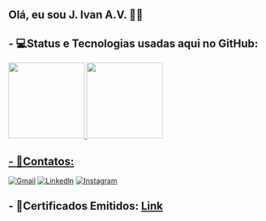 ## Olá, eu sou J. Ivan A.V. 👋🗿

## - 💻Status e Tecnologias usadas aqui no GitHub:

<div>
  <a href="https://github.com/ViniciusAlves03/">
  <img height="150em" src="https://github-readme-stats.vercel.app/api?username=JIvanAV&show_icons=true&theme=github_dark&include_all_commits=true&count_private=true"/>
  <img height="150em" src="https://github-readme-stats.vercel.app/api/top-langs/?username=JIvanAV&layout=compact&langs_count=7&theme=github_dark"/>
</div>

## - 📱Contatos:

[![Gmail](https://img.shields.io/badge/Gmail-D14836?style=for-the-badge&logo=gmail&logoColor=white)](https://mail.google.com/mail/u/0/?fs=1&tf=cm&source=mailto&to=joseivanabrantes@gmail.com)
[![Linkedln](https://img.shields.io/badge/LinkedIn-0077B5?style=for-the-badge&logo=linkedin&logoColor=white)](https://www.linkedin.com/in/jivanav)
[![Instagram](https://img.shields.io/badge/Instagram-E4405F?style=for-the-badge&logo=instagram&logoColor=white)](https://www.instagram.com/j_ivan_abrantes/)

## - 📂Certificados Emitidos: [Link](https://drive.google.com/drive/u/1/folders/1obKJBv34W6EzFWkXRQfsLP7_foL2EZhn)
